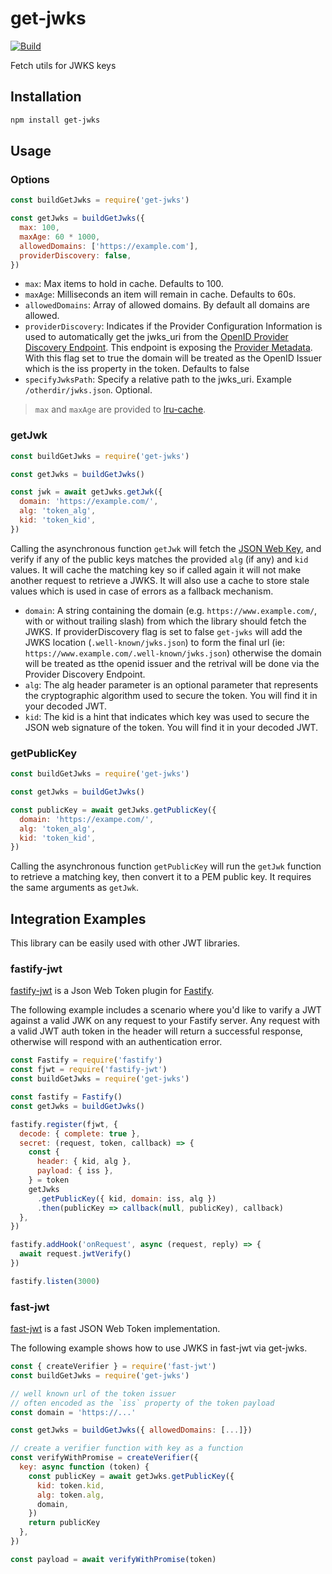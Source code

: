 # get-jwks

[![Build](https://github.com/nearform/get-jwks/workflows/CI/badge.svg)](https://github.com/nearform/get-jwks/actions?query=workflow%3ACI)

Fetch utils for JWKS keys

## Installation

```bash
npm install get-jwks
```

## Usage

### Options

```js
const buildGetJwks = require('get-jwks')

const getJwks = buildGetJwks({
  max: 100,
  maxAge: 60 * 1000,
  allowedDomains: ['https://example.com'],
  providerDiscovery: false,
})
```

- `max`: Max items to hold in cache. Defaults to 100.
- `maxAge`: Milliseconds an item will remain in cache. Defaults to 60s.
- `allowedDomains`: Array of allowed domains. By default all domains are allowed.
- `providerDiscovery`: Indicates if the Provider Configuration Information is used to automatically get the jwks_uri from the [OpenID Provider Discovery Endpoint](https://openid.net/specs/openid-connect-discovery-1_0.html#ProviderConfig). This endpoint is exposing the [Provider Metadata](https://openid.net/specs/openid-connect-discovery-1_0.html#ProviderMetadata). With this flag set to true the domain will be treated as the OpenID Issuer which is the iss property in the token. Defaults to false
- `specifyJwksPath`: Specify a relative path to the jwks_uri. Example `/otherdir/jwks.json`. Optional.

> `max` and `maxAge` are provided to [lru-cache](https://www.npmjs.com/package/lru-cache).

### getJwk

```js
const buildGetJwks = require('get-jwks')

const getJwks = buildGetJwks()

const jwk = await getJwks.getJwk({
  domain: 'https://example.com/',
  alg: 'token_alg',
  kid: 'token_kid',
})
```

Calling the asynchronous function `getJwk` will fetch the [JSON Web Key](https://tools.ietf.org/html/rfc7517), and verify if any of the public keys matches the provided `alg` (if any) and `kid` values. It will cache the matching key so if called again it will not make another request to retrieve a JWKS. It will also use a cache to store stale values which is used in case of errors as a fallback mechanism.

- `domain`: A string containing the domain (e.g. `https://www.example.com/`, with or without trailing slash) from which the library should fetch the JWKS. If providerDiscovery flag is set to false `get-jwks` will add the JWKS location (`.well-known/jwks.json`) to form the final url (ie: `https://www.example.com/.well-known/jwks.json`) otherwise the domain will be treated as tthe openid issuer and the retrival will be done via the Provider Discovery Endpoint.
- `alg`: The alg header parameter is an optional parameter that represents the cryptographic algorithm used to secure the token. You will find it in your decoded JWT.
- `kid`: The kid is a hint that indicates which key was used to secure the JSON web signature of the token. You will find it in your decoded JWT.

### getPublicKey

```js
const buildGetJwks = require('get-jwks')

const getJwks = buildGetJwks()

const publicKey = await getJwks.getPublicKey({
  domain: 'https://exampe.com/',
  alg: 'token_alg',
  kid: 'token_kid',
})
```

Calling the asynchronous function `getPublicKey` will run the `getJwk` function to retrieve a matching key, then convert it to a PEM public key. It requires the same arguments as `getJwk`.

## Integration Examples

This library can be easily used with other JWT libraries.

### fastify-jwt

[fastify-jwt](https://github.com/fastify/fastify-jwt) is a Json Web Token plugin for [Fastify](https://www.fastify.io/).

The following example includes a scenario where you'd like to varify a JWT against a valid JWK on any request to your Fastify server. Any request with a valid JWT auth token in the header will return a successful response, otherwise will respond with an authentication error.

```js
const Fastify = require('fastify')
const fjwt = require('fastify-jwt')
const buildGetJwks = require('get-jwks')

const fastify = Fastify()
const getJwks = buildGetJwks()

fastify.register(fjwt, {
  decode: { complete: true },
  secret: (request, token, callback) => {
    const {
      header: { kid, alg },
      payload: { iss },
    } = token
    getJwks
      .getPublicKey({ kid, domain: iss, alg })
      .then(publicKey => callback(null, publicKey), callback)
  },
})

fastify.addHook('onRequest', async (request, reply) => {
  await request.jwtVerify()
})

fastify.listen(3000)
```

### fast-jwt

[fast-jwt](https://github.com/nearform/fast-jwt) is a fast JSON Web Token implementation.

The following example shows how to use JWKS in fast-jwt via get-jwks.

```js
const { createVerifier } = require('fast-jwt')
const buildGetJwks = require('get-jwks')

// well known url of the token issuer
// often encoded as the `iss` property of the token payload
const domain = 'https://...'

const getJwks = buildGetJwks({ allowedDomains: [...]})

// create a verifier function with key as a function
const verifyWithPromise = createVerifier({
  key: async function (token) {
    const publicKey = await getJwks.getPublicKey({
      kid: token.kid,
      alg: token.alg,
      domain,
    })
    return publicKey
  },
})

const payload = await verifyWithPromise(token)
```
